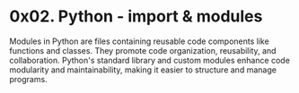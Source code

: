 # 0x02. Python - import & modules

Modules in Python are files containing reusable code components like functions and classes. They promote code organization, reusability, and collaboration. Python's standard library and custom modules enhance code modularity and maintainability, making it easier to structure and manage programs.
